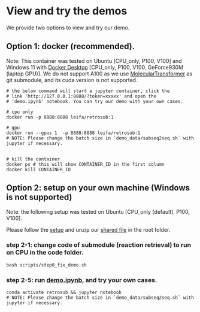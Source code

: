 # View and try the demos
We provide two options to view and try our demo.
## Option 1: docker (recommended).
Note: This container was tested on Ubuntu [CPU_only, P100, V100] and Windows 11 with [Docker Desktop](https://www.docker.com/products/docker-desktop/) [CPU_only, P100, V100, GeForce930M (laptop GPU)]. 
We do not support A100 as we use [MolecularTransformer](https://github.com/pschwllr/MolecularTransformer.git) as git submodule, and its cuda version is not supported.

    # the below command will start a jupyter container, click the 
    # link 'http://127.0.0.1:8888/?token=xxxxx' and open the 
    # 'demo.ipynb' notebook. You can try our demo with your own cases.    

    # cpu only
    docker run -p 8888:8888 leifa/retrosub:1    

    # gpu
    docker run --gpus 1  -p 8888:8888 leifa/retrosub:1
    # NOTE: Please change the batch size in `demo_data/subseq2seq.sh` with jupyter if necessary.


    # kill the container
    docker ps # this will show CONTAINER_ID in the first column
    docker kill CONTAINER_ID


## Option 2: setup on your own machine (Windows is not supported)
Note: the following setup was tested on Ubuntu [CPU_only (default), P100, V100]. 

Please follow the [setup](README.md#setup) and unzip our [shared file](https://bdmstorage.blob.core.windows.net/shared/release_data.tar.gz) in the root folder.


### step 2-1: change code of submodule (reaction retrieval) to run on CPU in the code folder.
    bash scripts/step0_fix_demo.sh 
    

### step 2-5: run [demo.ipynb](demo.ipynb), and try your own cases.
    conda activate retrosub && jupyter notebook
    # NOTE: Please change the batch size in `demo_data/subseq2seq.sh` with jupyter if necessary.